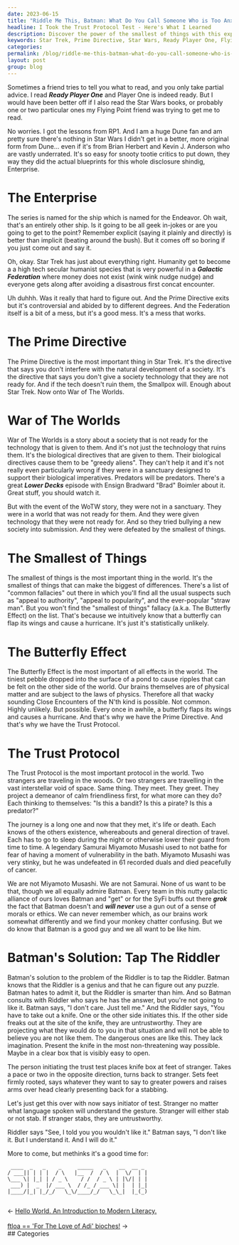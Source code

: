 ```yaml
---
date: 2023-06-15
title: "Riddle Me This, Batman: What Do You Call Someone Who is Too Anxious for the Trust Protocol Test?"
headline: I Took the Trust Protocol Test - Here's What I Learned
description: Discover the power of the smallest of things with this exploration of the Prime Directive, the Trust Protocol, and the Butterfly Effect. Learn how Batman uses the Riddler to test for trustworthiness, and how we can all strive to be like him.
keywords: Star Trek, Prime Directive, Star Wars, Ready Player One, Flying Point, Dune, Brian Herbert, Kevin J. Anderson, Enterprise, War of The Worlds, Greedy Aliens, Sanctuary, Biological Imperatives, Predators, Smallpox, Common Fallacies, Appeal to Authority, Appeal to Popularity, Straw Man, Butterfly Effect, The Smallest of Things, Close Encounters of the N'th Kind, Physics, Trust Protocol, Samurai Miyamoto Musashi, Batman, Riddler,
categories: 
permalink: /blog/riddle-me-this-batman-what-do-you-call-someone-who-is-too-anxious-for-the-trust-protocol-test/
layout: post
group: blog
---
```



Sometimes a friend tries to tell you what to read, and you only take partial
advice. I read ***Ready Player One*** and Player One is indeed ready. But I
would have been better off if I also read the Star Wars books, or probably one
or two particular ones my Flying Point friend was trying to get me to read.

No worries. I got the lessons from RP1. And I am a huge Dune fan and am pretty
sure there's nothing in Star Wars I didn't get in a better, more original form
from Dune... even if it's from Brian Herbert and Kevin J. Anderson who are
vastly underrated. It's so easy for snooty tootie critics to put down, they way
they did the actual blueprints for this whole disclosure shindig, Enterprise.

# The Enterprise

The series is named for the ship which is named for the Endeavor. Oh wait,
that's an entirely other ship. Is it going to be all geek in-jokes or are you
going to get to the point? Remember explicit (saying it plainly and directly)
is better than implicit (beating around the bush). But it comes off so boring
if you just come out and say it.

Oh, okay. Star Trek has just about everything right. Humanity get to become a a
high tech secular humanist species that is very powerful in a ***Galactic
Federation*** where money does not exist (wink wink nudge nudge) and everyone
gets along after avoiding a disastrous first concat encounter. 

Uh duhhh. Was it really that hard to figure out. And the Prime Directive exits
but it's controversial and abided by to different degrees. And the Federation
itself is a bit of a mess, but it's a good mess. It's a mess that works.

# The Prime Directive

The Prime Directive is the most important thing in Star Trek. It's the
directive that says you don't interfere with the natural development of a
society. It's the directive that says you don't give a society technology that
they are not ready for. And if the tech doesn't ruin them, the Smallpox will.
Enough about Star Trek. Now onto War of The Worlds.

# War of The Worlds

War of The Worlds is a story about a society that is not ready for the
technology that is given to them. And it's not just the technology that ruins
them. It's the biological directives that are given to them. Their biological
directives cause them to be "greedy aliens". They can't help it and it's not
really even particularly wrong if they were in a sanctuary designed to support
their biological imperatives. Predators will be predators. There's a great
***Lower Decks*** episode with Ensign Bradward "Brad" Boimler about it. Great
stuff, you should watch it.

But with the event of the WoTW story, they were not in a sanctuary. They were
in a world that was not ready for them. And they were given technology that
they were not ready for. And so they tried bullying a new society into
submission. And they were defeated by the smallest of things.

# The Smallest of Things

The smallest of things is the most important thing in the world. It's the
smallest of things that can make the biggest of differences. There's a list of
"common fallacies" out there in which you'll find all the usual suspects such
as "appeal to authority", "appeal to popularity", and the ever-popular "straw
man". But you won't find the "smallest of things" fallacy (a.k.a. The Butterfly
Effect) on the list. That's because we intuitively know that a butterfly can
flap its wings and cause a hurricane. It's just it's statistically unlikely.

# The Butterfly Effect

The Butterfly Effect is the most important of all effects in the world. The
tiniest pebble dropped into the surface of a pond to cause ripples that can be
felt on the other side of the world. Our brains themselves are of physical
matter and are subject to the laws of physics. Therefore all that wacky
sounding Close Encounters of the N'th kind is possible. Not common. Highly
unlikely. But possible. Every once in awhile, a butterfly flaps its wings and
causes a hurricane. And that's why we have the Prime Directive. And that's why
we have the Trust Protocol.

# The Trust Protocol

The Trust Protocol is the most important protocol in the world. Two strangers
are traveling in the woods. Or two strangers are travelling in the vast
interstellar void of space. Same thing. They meet. They greet. They project a
demeanor of calm friendliness first, for what more can they do? Each thinking
to themselves: "Is this a bandit? Is this a pirate? Is this a predator?"

The journey is a long one and now that they met, it's life or death. Each knows
of the others existence, whereabouts and general direction of travel. Each has
to go to sleep during the night or otherwise lower their guard from time to
time. A legendary Samurai Miyamoto Musashi used to not bathe for fear of
having a moment of vulnerability in the bath. Miyamoto Musashi was very stinky,
but he was undefeated in 61 recorded duals and died peacefully of cancer.

We are not Miyamoto Musashi. We are not Samurai. None of us want to be that,
though we all equally admire Batman. Every team in this nutty galactic alliance
of ours loves Batman and "get" or for the SyFi buffs out there ***grok*** the
fact that Batman doesn't and ***will never*** use a gun out of a sense of
morals or ethics. We can never remember which, as our brains work somewhat
differently and we find your monkey chatter confusing. But we do know that
Batman is a good guy and we all want to be like him.

# Batman's Solution: Tap The Riddler

Batman's solution to the problem of the Riddler is to tap the Riddler. Batman
knows that the Riddler is a genius and that he can figure out any puzzle.
Batman hates to admit it, but the Riddler is smarter than him. And so Batman
consults with Riddler who says he has the answer, but you're not going to like
it. Batman says, "I don't care. Just tell me." And the Riddler says, "You have
to take out a knife. One or the other side initiates this. If the other side
freaks out at the site of the knife, they are untrustworthy. They are
projecting what they would do to you in that situation and will not be able to
believe you are not like them. The dangerous ones are like this. They lack
imagination. Present the knife in the most non-threatening way possible. Maybe
in a clear box that is visibly easy to open.

The person initiating the trust test places knife box at feet of stranger.
Takes a pace or two in the opposite direction, turns back to stranger. Sets
feet firmly rooted, says whatever they want to say to greater powers and raises
arms over head clearly presenting back for a stabbing.

Let's just get this over with now says initiator of test. Stranger no matter
what language spoken will understand the gesture. Stranger will either stab or
not stab. If stranger stabs, they are untrustworthy.

Riddler says "See, I told you you wouldn't like it." Batman says, "I don't
like it. But I understand it. And I will do it."

More to come, but methinks it's a good time for:

```
 ____  _   _    _     _____   _    __  __ _ 
/ ___|| | | |  / \   |__  /  / \  |  \/  | |
\___ \| |_| | / _ \    / /  / _ \ | |\/| | |
 ___) |  _  |/ ___ \  / /_ / ___ \| |  | |_|
|____/|_| |_/_/   \_\/____/_/   \_\_|  |_(_)
                                            
```






















<div class="arrow-links"><div class="post-nav-prev"><span class="arrow">&larr;&nbsp;</span><a href="/blog/hello-world-an-introduction-to-modern-literacy/">Hello World. An Introduction to Modern Literacy.</a></div> &nbsp; <div class="post-nav-next"><a href="/blog/ftloa-for-the-love-of-adi-bioches/">ftloa == 'For The Love of Adi' bioches!</a><span class="arrow">&nbsp;&rarr;</span></div></div>
## Categories

<ul></ul>
